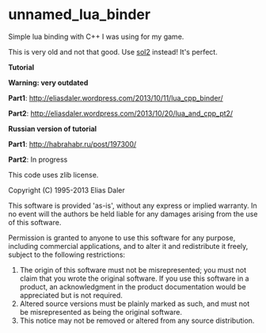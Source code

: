 unnamed_lua_binder
==================

Simple lua binding with C++ I was using for my game.

This is very old and not that good. Use [sol2](https://github.com/ThePhD/sol2) instead! It's perfect.

**Tutorial**

**Warning: very outdated**

**Part1**: http://eliasdaler.wordpress.com/2013/10/11/lua_cpp_binder/

**Part2**: http://eliasdaler.wordpress.com/2013/10/20/lua_and_cpp_pt2/

**Russian version of tutorial**

**Part1**: http://habrahabr.ru/post/197300/

**Part2**: In progress

This code uses zlib license. 

Copyright (C) 1995-2013 Elias Daler

  This software is provided 'as-is', without any express or implied
  warranty.  In no event will the authors be held liable for any damages
  arising from the use of this software.

  Permission is granted to anyone to use this software for any purpose,
  including commercial applications, and to alter it and redistribute it
  freely, subject to the following restrictions:

  1. The origin of this software must not be misrepresented; you must not
     claim that you wrote the original software. If you use this software
     in a product, an acknowledgment in the product documentation would be
     appreciated but is not required.
  2. Altered source versions must be plainly marked as such, and must not be
     misrepresented as being the original software.
  3. This notice may not be removed or altered from any source distribution.
